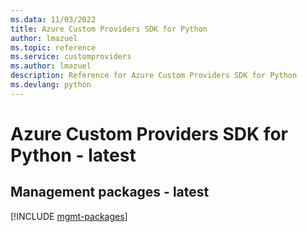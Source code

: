 ```yaml
---
ms.data: 11/03/2022
title: Azure Custom Providers SDK for Python
author: lmazuel
ms.topic: reference
ms.service: customproviders
ms.author: lmazuel
description: Reference for Azure Custom Providers SDK for Python
ms.devlang: python
---
```

# Azure Custom Providers SDK for Python - latest

## Management packages - latest
[!INCLUDE [mgmt-packages](custom-providers-mgmt-index.md)]